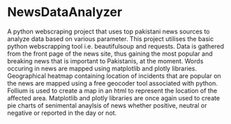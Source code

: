 # NewsDataAnalyzer
A python webscraping project that uses top pakistani news sources to analyze data based on various parameter.
This project utilises the basic python webscrapping tool i.e. beautifulsoup and requests. Data is gathered from the front page of the news site, thus gaining the most popular and breaking news that is important to Pakistanis, at the moment. Words occuring in news are mapped using matplotlib and plotly libraries. Geographical heatmap containing location of incidents that are popular on the news are mapped using a free geocoder tool associated with python. Follium is used to create a map in an html to represent the location of the affected area. Matplotlib and plotly libraries are once again used to create pie charts of senimental anaylsis of news whether positive, neutral or negative or reported in the day or not. 
